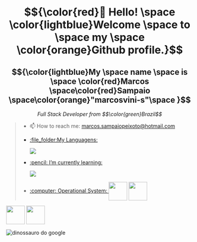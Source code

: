 <body>
  <h1 align="center">$${\color{red}👋 Hello! \space \color{lightblue}Welcome \space to \space my \space \color{orange}Github profile.}$$</h1>
  <h2 align="center">$${\color{lightblue}My \space name \space is \space \color{red}Marcos \space\color{red}Sampaio \space\color{orange}"marcosvini-s"\space }$$</h2>
  <p align="center"><i>Full Stack Developer from $$\color{green}Brazil$$</i></p>
  <blockquote>
  <ul>
    <li>
      <p>📫 How to reach me: <a href="mailto:marcos.sampaiopeixoto@hotmail.com">marcos.sampaiopeixoto@hotmail.com</p>
    </li>
    <li>
      <p>:file_folder:My Languagens:</p>
              <img src="https://skillicons.dev/icons?i=git,github,html,css,js,nodejs,figma" />
  </p>
    </li>
    <li>
      <p>:pencil: I’m currently learning:</p>
      <img src="https://skillicons.dev/icons?i=react,typescript,php" />
    </li>
    <li>
      <p>:computer: Operational System: 
      <img align="center" width="50px" src="https://skillicons.dev/icons?i=windows" /></a>
      <img align="center" width="50px" src="https://skillicons.dev/icons?i=apple" /></a>
</p>
    </li>
  </ul>
  </blockquote>
    <p>
      <a href="https://www.instagram.com/marcosvini_s/"><img align="center" width="50px" src="https://skillicons.dev/icons?i=instagram" /></a>
      <a href="discordapp.com/marcosvini#3608"><img align="center" width="50px" src="https://skillicons.dev/icons?i=discord" /></a>
      </p>
    
  <p >
    <img alt="dinossauro do google" src="https://raw.githubusercontent.com/saadeghi/saadeghi/refs/heads/master/dino.gif">
  </p>

  
</body>

  <!--
**marcosvini-s/marcosvini-s** is a ✨ _special_ ✨ repository because its `README.md` (this file) appears on your GitHub profile.

Here are some ideas to get you started:

- 🔭 I’m currently working on ...
- 🌱 I’m currently learning ...
- 👯 I’m looking to collaborate on ...
- 🤔 I’m looking for help with ...
- 💬 Ask me about ...
- 📫 How to reach me: ...
- 😄 Pronouns: ...
- ⚡ Fun fact: ...
-->
